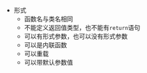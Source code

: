 - 形式
  - 函数名与类名相同
  - 不能定义返回值类型，也不能有`return`语句
  - 可以有形式参数，也可以没有形式参数
  - 可以是内联函数
  - 可以重载
  - 可以带默认参数值